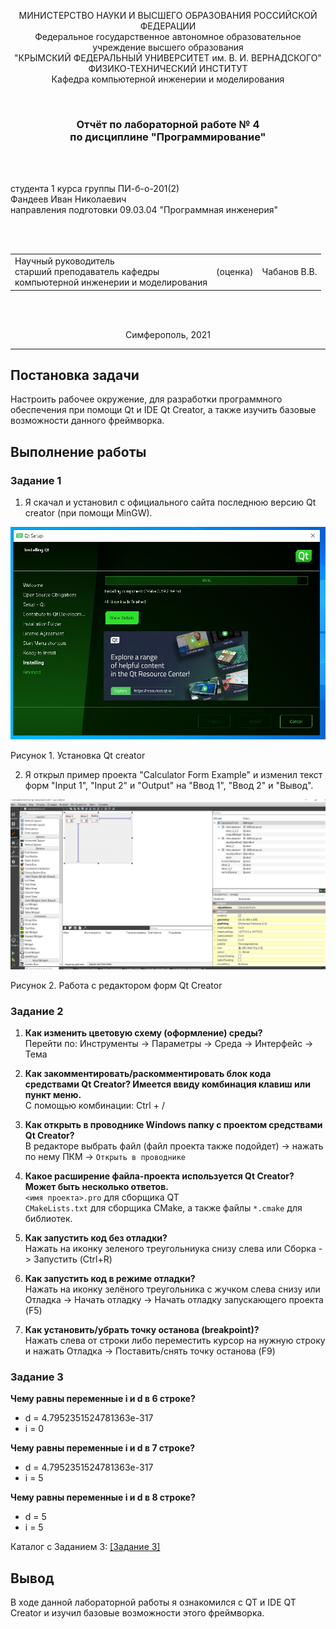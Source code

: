 <p align="center">МИНИСТЕРСТВО НАУКИ  И ВЫСШЕГО ОБРАЗОВАНИЯ РОССИЙСКОЙ ФЕДЕРАЦИИ<br>
Федеральное государственное автономное образовательное учреждение высшего образования<br>
"КРЫМСКИЙ ФЕДЕРАЛЬНЫЙ УНИВЕРСИТЕТ им. В. И. ВЕРНАДСКОГО"<br>
ФИЗИКО-ТЕХНИЧЕСКИЙ ИНСТИТУТ<br>
Кафедра компьютерной инженерии и моделирования</p>
<br>
<h3 align="center">Отчёт по лабораторной работе № 4<br> по дисциплине "Программирование"</h3>
<br><br>
<p>студента 1 курса группы ПИ-б-о-201(2)<br>
Фандеев Иван Николаевич<br>
направления подготовки 09.03.04 "Программная инженерия"</p>
<br><br>
<table>
<tr><td>Научный руководитель<br> старший преподаватель кафедры<br> компьютерной инженерии и моделирования</td>
<td>(оценка)</td>
<td>Чабанов В.В.</td>
</tr>
</table>
<br><br>
<p align="center">Симферополь, 2021</p>
<hr>

<h2>Постановка задачи</h2>

Настроить рабочее окружение, для разработки программного обеспечения при помощи Qt и IDE Qt Creator, а также изучить базовые возможности данного фреймворка.

<h2>Выполнение работы</h2>

### Задание 1
1. Я скачал и установил с официального сайта последнюю версию Qt creator (при помощи MinGW).

![](./images/1.png)

Рисунок 1. Установка Qt creator

2. Я открыл пример проекта "Calculator Form Example" и изменил текст форм "Input 1", "Input 2" и "Output" на "Ввод 1", "Ввод 2" и "Вывод".

![](./images/2.png)

Рисунок 2. Работа с редактором форм Qt Creator

### Задание 2
1. **Как изменить цветовую схему (оформление) среды?**<br>
Перейти по:
Инструменты -> Параметры -> Среда -> Интерфейс -> Тема

2. **Как закомментировать/раскомментировать блок кода средствами Qt Creator? Имеется ввиду комбинация клавиш или пункт меню.**<br>
С помощью комбинации: Ctrl + /

3. **Как открыть в проводнике Windows папку с проектом средствами Qt Creator?**<br>
В редакторе выбрать файл (файл проекта также подойдет) -> нажать по нему ПКМ -> `Открыть в проводнике`

4. **Какое расширение файла-проекта используется Qt Creator? Может быть несколько ответов.**<br>
`<имя проекта>.pro` для сборщика QT<br>
`CMakeLists.txt` для сборщика CMake, а также файлы `*.cmake` для библиотек.

5. **Как запустить код без отладки?**<br>
Нажать на иконку зеленого треугольниука снизу слева или Сборка -> Запустить (Ctrl+R)

6. **Как запустить код в режиме отладки?**<br>
Нажать на иконку зелёного треугольника с жучком слева снизу или Отладка -> Начать отладку -> Начать отладку запускающего проекта (F5)

7. **Как установить/убрать точку останова (breakpoint)?**<br>
Нажать слева от строки либо переместить курсор на нужную строку и нажать Отладка -> Поставить/снять точку останова (F9)

### Задание 3
**Чему равны переменные i и d в 6 строке?**<br>
- d = 4.7952351524781363e-317 <br>
- i = 0

**Чему равны переменные i и d в 7 строкe?**<br>
- d = 4.7952351524781363e-317<br>
- i = 5

**Чему равны переменные i и d в 8 строке?**<br>
- d = 5<br>
- i = 5

Каталог с Заданием 3:
[[Задание 3]](./C++)

## Вывод
В ходе данной лабораторной работы я ознакомился с QT и IDE QT Creator и изучил базовые возможности этого фреймворка. 
